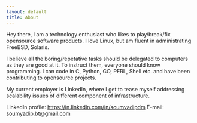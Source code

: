 ```yaml
---
layout: default
title: About
---
```


Hey there, I am a technology enthusiast who likes to play/break/fix opensource software products. I love Linux, but am fluent in administrating FreeBSD, Solaris.

I believe all the boring/repetative tasks should be delegated to computers as they are good at it. To instruct them, everyone should know programming. I can code in C, Python, GO, PERL, Shell etc. and have been contributing to opensource projects.

My current employer is LinkedIn, where I get to tease myself addressing scalability issues of different component of infrastructure.

LinkedIn profile: https://in.linkedin.com/in/soumyadipdm
E-mail: soumyadip.bt@gmail.com
